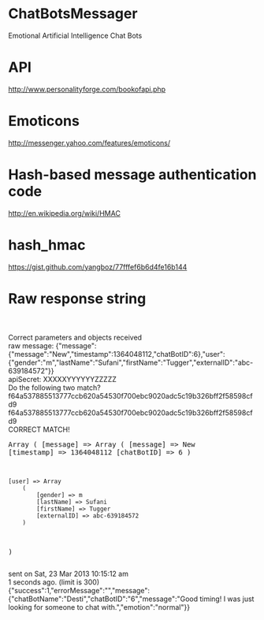ChatBotsMessager
================

Emotional Artificial Intelligence Chat Bots

API
================
http://www.personalityforge.com/bookofapi.php


Emoticons
================

http://messenger.yahoo.com/features/emoticons/


Hash-based message authentication code
================

http://en.wikipedia.org/wiki/HMAC


hash_hmac
================

https://gist.github.com/yangboz/77fffef6b6d4fe16b144

Raw response string
================
<br><br>Correct parameters and objects received<br>raw message: {"message":{"message":"New","timestamp":1364048112,"chatBotID":6},"user":{"gender":"m","lastName":"Sufani","firstName":"Tugger","externalID":"abc-639184572"}}<br>apiSecret: XXXXXYYYYYYZZZZZ<br>Do the following two match?<br>f64a537885513777ccb620a54530f700ebc9020adc5c19b326bff2f58598cfd9<br>f64a537885513777ccb620a54530f700ebc9020adc5c19b326bff2f58598cfd9<br>CORRECT MATCH!<pre>Array
(
    [message] => Array
        (
            [message] => New
            [timestamp] => 1364048112
            [chatBotID] => 6
        )

    [user] => Array
        (
            [gender] => m
            [lastName] => Sufani
            [firstName] => Tugger
            [externalID] => abc-639184572
        )

)
</pre>sent on Sat, 23 Mar 2013 10:15:12 am<br>1 seconds ago. (limit is 300)<br>{"success":1,"errorMessage":"","message":{"chatBotName":"Desti","chatBotID":"6","message":"Good timing! I was just looking for someone to chat with.","emotion":"normal"}}
